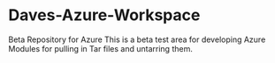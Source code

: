 # Daves-Azure-Workspace
Beta Repository for Azure
This is a beta test area for developing Azure Modules for pulling in Tar files and untarring them.
